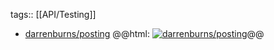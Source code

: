 tags:: [[API/Testing]]

- [darrenburns/posting](https://github.com/darrenburns/posting)
  @@html: <a href="https://github.com/darrenburns/posting/"><img src="https://github-readme-stats-astronomer.vercel.app/api/pin/?username=darrenburns&repo=posting&theme=tokyonight" alt="darrenburns/posting"/></a>@@